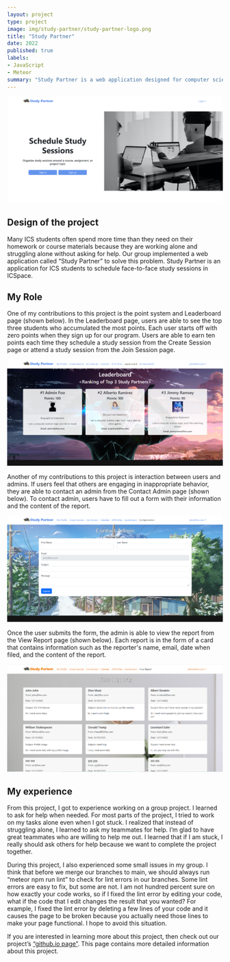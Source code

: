 ```yaml
---
layout: project
type: project
image: img/study-partner/study-partner-logo.png
title: "Study Partner"
date: 2022
published: true
labels:
- JavaScript
- Meteor
summary: "Study Partner is a web application designed for computer science students to schedule and organize study sessions. This is a project that I worked on for ICS 314 (Software Engineering I)."
---
```


<img class="img-fluid" src="../img/study-partner/landing.png">

## Design of the project

Many ICS students often spend more time than they need on their homework or course materials because they are working alone and struggling alone without asking for help. Our group implemented a web application called “Study Partner” to solve this problem. Study Partner is an application for ICS students to schedule face-to-face study sessions in ICSpace.

## My Role

One of my contributions to this project is the point system and Leaderboard page (shown below). In the Leaderboard page, users are able to see the top three students who accumulated the most points. Each user starts off with zero points when they sign up for our program. Users are able to earn ten points each time they schedule a study session from the Create Session page or attend a study session from the Join Session page.

<img class="img-fluid" src="../img/study-partner/leaderboard.png">

Another of my contributions to this project is interaction between users and admins. If users feel that others are engaging in inappropriate behavior, they are able to contact an admin from the Contact Admin page (shown below). To contact admin, users have to fill out a form with their information and the content of the report.

<img class="img-fluid" src="../img/study-partner/contact-admin.png">

Once the user submits the form, the admin is able to view the report from the View Report page (shown below). Each report is in the form of a card that contains information such as the reporter's name, email, date when filed, and the content of the report.

<img class="img-fluid" src="../img/study-partner/view-report.png">

## My experience

From this project, I got to experience working on a group project. I learned to ask for help when needed. For most parts of the project, I tried to work on my tasks alone even when I got stuck. I realized that instead of struggling alone, I learned to ask my teammates for help. I’m glad to have great teammates who are willing to help me out. I learned that if I am stuck, I really should ask others for help because we want to complete the project together.

During this project, I also experienced some small issues in my group. I think that before we merge our branches to main, we should always run “meteor npm run lint” to check for lint errors in our branches. Some lint errors are easy to fix, but some are not. I am not hundred percent sure on how exactly your code works, so if I fixed the lint error by editing your code, what if the code that I edit changes the result that you wanted? For example, I fixed the lint error by deleting a few lines of your code and it causes the page to be broken because you actually need those lines to make your page functional. I hope to avoid this situation.

If you are interested in learning more about this project, then check out our project’s [“github.io page”](https://study-partner.github.io/). This page contains more detailed information about this project. 
